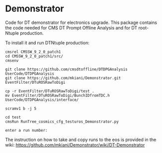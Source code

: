 # Demonstrator


Code for DT demonstrator for electronics upgrade. This package contains the code needed for CMS DT Prompt Offline Analysis and for DT root-Ntuple production.

To install it and run DTNtuple production:

```
cmsrel CMSSW_9_2_0_patch1
cd CMSSW_9_2_0_patch1/src/
cmsenv

git clone https://github.com/cmsdtoffline/DTDPGAnalysis UserCode/DTDPGAnalysis
git clone https://github.com/mkiani/Demonstrator.git EventFilter/DTuROSRawToDigi 

cp -r EventFilter/DTuROSRawToDigi/test . 
mv EventFilter/DTuROSRawToDigi/BunchIDfromTDC.h UserCode/DTDPGAnalysis/interface/

scramv1 b -j 5

cd test
cmsRun RunTree_cosmics_cfg_testuros_Demonstrator.py

enter a run number:

```
The instruction on how to take and copy runs to the eos is provided in the wiki: https://github.com/mkiani/Demonstrator/wiki/DT-Demonstrator 
